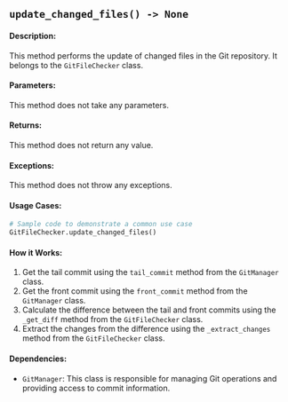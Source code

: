 ## `update_changed_files() -> None`

#### Description:
This method performs the update of changed files in the Git repository. It belongs to the `GitFileChecker` class.

#### Parameters:
This method does not take any parameters.

#### Returns:
This method does not return any value.

#### Exceptions:
This method does not throw any exceptions.

#### Usage Cases:

```python
# Sample code to demonstrate a common use case
GitFileChecker.update_changed_files()
```

#### How it Works:
1. Get the tail commit using the `tail_commit` method from the `GitManager` class.
2. Get the front commit using the `front_commit` method from the `GitManager` class.
3. Calculate the difference between the tail and front commits using the `_get_diff` method from the `GitFileChecker` class.
4. Extract the changes from the difference using the `_extract_changes` method from the `GitFileChecker` class.

#### Dependencies:
- `GitManager`: This class is responsible for managing Git operations and providing access to commit information.